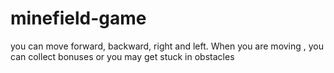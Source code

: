 # minefield-game
you can move forward, backward, right and left. When you are moving , you can collect bonuses or you may get stuck in obstacles
